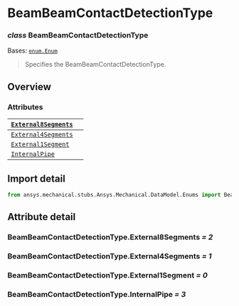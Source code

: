 # BeamBeamContactDetectionType

### *class* BeamBeamContactDetectionType

Bases: [`enum.Enum`](https://docs.python.org/3/library/enum.html#enum.Enum)

> Specifies the BeamBeamContactDetectionType.

> <!-- !! processed by numpydoc !! -->

## Overview

### Attributes

| [`External8Segments`](#BeamBeamContactDetectionType.External8Segments)   |    |
|--------------------------------------------------------------------------|----|
| [`External4Segments`](#BeamBeamContactDetectionType.External4Segments)   |    |
| [`External1Segment`](#BeamBeamContactDetectionType.External1Segment)     |    |
| [`InternalPipe`](#BeamBeamContactDetectionType.InternalPipe)             |    |

## Import detail

```python
from ansys.mechanical.stubs.Ansys.Mechanical.DataModel.Enums import BeamBeamContactDetectionType
```

## Attribute detail

### BeamBeamContactDetectionType.External8Segments *= 2*

### BeamBeamContactDetectionType.External4Segments *= 1*

### BeamBeamContactDetectionType.External1Segment *= 0*

### BeamBeamContactDetectionType.InternalPipe *= 3*

